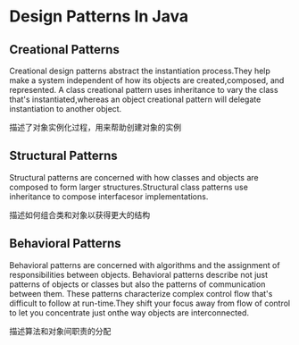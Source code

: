 # Design Patterns In Java

## Creational Patterns

Creational design patterns abstract the instantiation process.They help make a system independent of how its objects are created,composed, and represented. A class creational pattern uses inheritance to vary the class that's instantiated,whereas an object creational pattern will delegate instantiation to another object.

描述了对象实例化过程，用来帮助创建对象的实例

## Structural Patterns

Structural patterns are concerned with how classes and objects are composed to form larger structures.Structural class patterns use inheritance to compose interfacesor implementations.

描述如何组合类和对象以获得更大的结构

## Behavioral Patterns

Behavioral patterns are concerned with algorithms and the assignment of responsibilities between objects. Behavioral patterns describe not just patterns of objects or classes but also the patterns of communication between them. These patterns characterize complex control flow that's difficult to follow at run-time.They shift your focus away from flow of control to let you concentrate just onthe way objects are interconnected.

描述算法和对象间职责的分配


